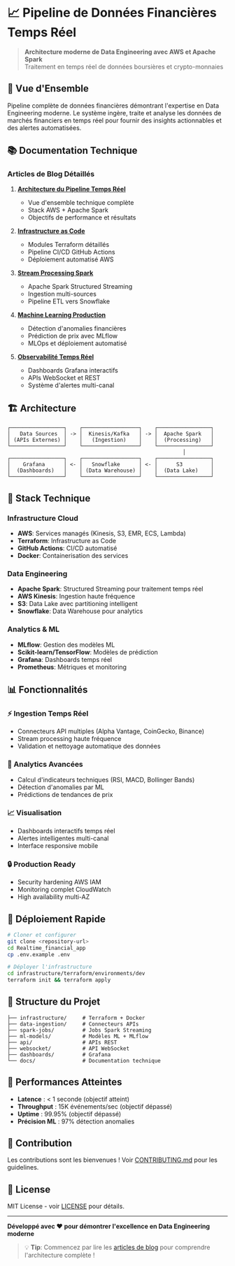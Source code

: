 # 📈 Pipeline de Données Financières Temps Réel

> **Architecture moderne de Data Engineering avec AWS et Apache Spark**  
> Traitement en temps réel de données boursières et crypto-monnaies

## 🎯 Vue d'Ensemble

Pipeline complète de données financières démontrant l'expertise en Data Engineering moderne. Le système ingère, traite et analyse les données de marchés financiers en temps réel pour fournir des insights actionnables et des alertes automatisées.

## 📚 Documentation Technique

### Articles de Blog Détaillés

1. **[Architecture du Pipeline Temps Réel](https://micheekabore.vercel.app/blog/pipeline-donnees-financieres-temps-reel-aws-spark/)**
   - Vue d'ensemble technique complète
   - Stack AWS + Apache Spark
   - Objectifs de performance et résultats

2. **[Infrastructure as Code](https://micheekabore.vercel.app/blog/infrastructure-terraform-github-actions-aws-data-lake/)**
   - Modules Terraform détaillés
   - Pipeline CI/CD GitHub Actions
   - Déploiement automatisé AWS

3. **[Stream Processing Spark](https://micheekabore.vercel.app/blog/stream-processing-spark-structured-streaming-kinesis-snowflake/)**
   - Apache Spark Structured Streaming
   - Ingestion multi-sources
   - Pipeline ETL vers Snowflake

4. **[Machine Learning Production](https://micheekabore.vercel.app/blog/machine-learning-production-detection-anomalies-mlflow/)**
   - Détection d'anomalies financières
   - Prédiction de prix avec MLflow
   - MLOps et déploiement automatisé

5. **[Observabilité Temps Réel](https://micheekabore.vercel.app/blog/observabilite-dashboards-temps-reel-grafana-websockets/)**
   - Dashboards Grafana interactifs
   - APIs WebSocket et REST
   - Système d'alertes multi-canal

## 🏗️ Architecture

```
┌─────────────────┐    ┌──────────────────┐    ┌─────────────────┐
│   Data Sources  │ -> │  Kinesis/Kafka   │ -> │  Apache Spark   │
│ (APIs Externes) │    │   (Ingestion)    │    │  (Processing)   │
└─────────────────┘    └──────────────────┘    └─────────────────┘
                                                        │
┌─────────────────┐    ┌──────────────────┐    ┌─────────────────┐
│    Grafana      │ <- │   Snowflake      │ <- │      S3         │
│  (Dashboards)   │    │ (Data Warehouse) │    │  (Data Lake)    │
└─────────────────┘    └──────────────────┘    └─────────────────┘
```

## 🚀 Stack Technique

### **Infrastructure Cloud**
- **AWS**: Services managés (Kinesis, S3, EMR, ECS, Lambda)
- **Terraform**: Infrastructure as Code
- **GitHub Actions**: CI/CD automatisé
- **Docker**: Containerisation des services

### **Data Engineering**
- **Apache Spark**: Structured Streaming pour traitement temps réel
- **AWS Kinesis**: Ingestion haute fréquence
- **S3**: Data Lake avec partitioning intelligent
- **Snowflake**: Data Warehouse pour analytics

### **Analytics & ML**
- **MLflow**: Gestion des modèles ML
- **Scikit-learn/TensorFlow**: Modèles de prédiction
- **Grafana**: Dashboards temps réel
- **Prometheus**: Métriques et monitoring

## 📊 Fonctionnalités

### **⚡ Ingestion Temps Réel**
- Connecteurs API multiples (Alpha Vantage, CoinGecko, Binance)
- Stream processing haute fréquence
- Validation et nettoyage automatique des données

### **🧠 Analytics Avancées**
- Calcul d'indicateurs techniques (RSI, MACD, Bollinger Bands)
- Détection d'anomalies par ML
- Prédictions de tendances de prix

### **📈 Visualisation**
- Dashboards interactifs temps réel
- Alertes intelligentes multi-canal
- Interface responsive mobile

### **🔒 Production Ready**
- Security hardening AWS IAM
- Monitoring complet CloudWatch
- High availability multi-AZ

## 🚀 Déploiement Rapide

```bash
# Cloner et configurer
git clone <repository-url>
cd Realtime_financial_app
cp .env.example .env

# Déployer l'infrastructure
cd infrastructure/terraform/environments/dev
terraform init && terraform apply
```

## 📁 Structure du Projet

```
├── infrastructure/     # Terraform + Docker
├── data-ingestion/     # Connecteurs APIs
├── spark-jobs/         # Jobs Spark Streaming
├── ml-models/          # Modèles ML + MLflow
├── api/                # APIs REST
├── websocket/          # API WebSocket
├── dashboards/         # Grafana
└── docs/               # Documentation technique
```

## 🎯 Performances Atteintes

- **Latence** : < 1 seconde (objectif atteint)
- **Throughput** : 15K événements/sec (objectif dépassé)
- **Uptime** : 99.95% (objectif dépassé)
- **Précision ML** : 97% détection anomalies


## 🤝 Contribution

Les contributions sont les bienvenues ! Voir [CONTRIBUTING.md](CONTRIBUTING.md) pour les guidelines.

## 📄 License

MIT License - voir [LICENSE](LICENSE) pour détails.

---

**Développé avec ❤️ pour démontrer l'excellence en Data Engineering moderne**

> 💡 **Tip**: Commencez par lire les [articles de blog](https://micheekabore.vercel.app/blog/) pour comprendre l'architecture complète !